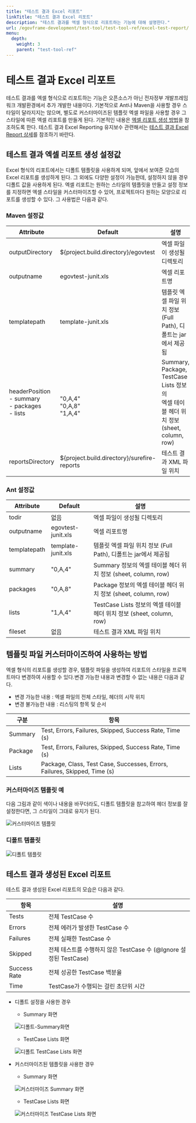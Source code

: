 ```yaml
---
title: "테스트 결과 Excel 리포트"
linkTitle: "테스트 결과 Excel 리포트"
description: "테스트 결과를 엑셀 형식으로 리포트하는 기능에 대해 설명한다."
url: /egovframe-development/test-tool/test-tool-ref/excel-test-report/
menu:
  depth:
    weight: 3
    parent: "test-tool-ref"
---
```

# 테스트 결과 Excel 리포트

테스트 결과를 엑셀 형식으로 리포트하는 기능은 오픈소스가 아닌 전자정부 개발프레임워크 개발환경에서 추가 개발한 내용이다.
기본적으로 Ant나 Maven을 사용할 경우 스타일이 달라지지는 않으며, 별도로 커스터마이즈된 템플릿 엑셀 파일을 사용할 경우 그 스타일에 따른 엑셀 리포트를 만들게 된다. 기본적인 내용은 [엑셀 리포트 생성 방법](./test-reporting.md#엑셀-리포트-생성-방법)을 참조하도록 한다.
테스트 결과 Excel Reporting 유지보수 관련해서는 [테스트 결과 Excel Report 상세](./excel-test-report-detail.md)를 참조하기 바란다.

## 테스트 결과 엑셀 리포트 생성 설정값

Excel 형식의 리포트에서는 디폴트 템플릿을 사용하게 되며, 앞에서 보여준 모습의 Excel 리포트를 생성하게 된다.
그 외에도 다양한 설정이 가능한데, 설정하지 않을 경우 디폴트 값을 사용하게 된다.
엑셀 리포트는 원하는 스타일의 템플릿을 만들고 설정 정보를 지정하면 엑셀 스타일을 커스터마이즈할 수 있어, 프로젝트마다 원하는 모양으로 리포트를 생성할 수 있다. 그 사용법은 다음과 같다.

### Maven 설정값

| Attribute                                                             | Default                                            | 설명                                                                                            |
| --------------------------------------------------------------------- | -------------------------------------------------- | ----------------------------------------------------------------------------------------------- |
| outputDirectory                                                       | ${project.build.directory}/egovtest                | 엑셀 파일이 생성될 디렉토리                                                                     |
| outputname                                                            | egovtest-junit.xls                                 | 엑셀 리포트명                                                                                   |
| templatepath                                                          | template-junit.xls                                 | 템플릿 엑셀 파일 위치 정보 (Full Path), 디폴트는 jar에서 제공됨                                 |
| headerPosition <br> - summary <br> - packages <br> - lists | <br> "0,A,4" <br> "0,A,8" <br> "1,A,4" | Summary, Package, TestCase Lists 정보의 <br> 엑셀 테이블 헤더 위치 정보 (sheet, column, row) |
| reportsDirectory                                                      | ${project.build.directory}/surefire-reports        | 테스트 결과 XML 파일 위치                                                                       |

### Ant 설정값

| Attribute    | Default            | 설명                                                                  |
| ------------ | ------------------ | --------------------------------------------------------------------- |
| todir        | 없음               | 엑셀 파일이 생성될 디렉토리                                           |
| outputname   | egovtest-junit.xls | 엑셀 리포트명                                                         |
| templatepath | template-junit.xls | 템플릿 엑셀 파일 위치 정보 (Full Path), 디폴트는 jar에서 제공됨       |
| summary      | "0,A,4"            | Summary 정보의 엑셀 테이블 헤더 위치 정보 (sheet, column, row)        |
| packages     | "0,A,8"            | Package 정보의 엑셀 테이블 헤더 위치 정보 (sheet, column, row)        |
| lists        | "1,A,4"            | TestCase Lists 정보의 엑셀 테이블 헤더 위치 정보 (sheet, column, row) |
| fileset      | 없음               | 테스트 결과 XML 파일 위치                                             |

## 템플릿 파일 커스터마이즈하여 사용하는 방법

엑셀 형식의 리포트를 생성할 경우, 템플릿 파일을 생성하여 리포트의 스타일을 프로젝트마다 변경하여 사용할 수 있다.변경 가능한 내용과 변경할 수 없는 내용은 다음과 같다.

* 변경 가능한 내용 : 엑셀 파일의 전체 스타일, 헤더의 시작 위치
* 변경 불가능한 내용 : 리스팅의 항목 및 순서

| 구분    | 항목                                                                      |
| ------- | ------------------------------------------------------------------------- |
| Summary | Test, Errors, Failures, Skipped, Success Rate, Time (s)                   |
| Package | Test, Errors, Failures, Skipped, Success Rate, Time (s)                   |
| Lists   | Package, Class, Test Case, Successes, Errors, Failures, Skipped, Time (s) |

### 커스터마이즈 템플릿 예

다음 그림과 같이 색이나 내용을 바꾸더라도, 디폴트 템플릿을 참고하여 헤더 정보를 잘 설정한다면, 그 스타일이 그대로 유지가 된다.

![커스터마이즈 템플릿](./images/excel-customized-template.png)

### 디폴트 템플릿

![디폴트 템플릿](./images/excel-default-template.png)

## 테스트 결과 생성된 Excel 리포트

테스트 결과 생성된 Excel 리포트의 모습은 다음과 같다.

| 항목         | 설명                                                              |
| ------------ | ----------------------------------------------------------------- |
| Tests        | 전체 TestCase 수                                                  |
| Errors       | 전체 에러가 발생한 TestCase 수                                    |
| Failures     | 전체 실패한 TestCase 수                                           |
| Skipped      | 전체 테스트를 수행하지 않은 TestCase 수 (@Ignore 설정된 TestCase) |
| Success Rate | 전체 성공한 TestCase 백분율                                       |
| Time         | TestCase가 수행되는 걸린 초단위 시간                              |

* 디폴트 설정을 사용한 경우

  * Summary 화면

  ![디폴트-Summary화면](./images/excel-default-summary.jpg)

  * TestCase Lists 화면

  ![디폴트 TestCase Lists 화면](./images/excel-default-testcase-list.png)
* 커스터마이즈된 템플릿을 사용한 경우

  * Summary 화면

  ![커스터마이즈 Summary 화면](./images/excel-customized-summary.png)

  * TestCase Lists 화면

  ![커스터마이즈 TestCase Lists 화면](./images/excel-customized-testcase-list.png)
